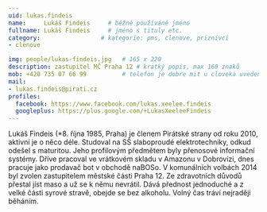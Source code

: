 ```yaml
---
uid: lukas.findeis
name:     Lukáš Findeis  	# běžně používáné jméno
fullname: Lukáš Findeis  	# jméno s tituly etc.
category:                 # kategorie: pms, clenove, priznivci
- clenove

img: people/lukas-findeis.jpg   # 165 x 220
description: zastupitel MČ Praha 12 # kratký popis, max 160 znaků
mob: +420 735 07 66 99          # telefon je dobre mit u cloveka uvedeneho jako lokalni kontakt
mail:
- lukas.findeis@pirati.cz
profiles:
  facebook: https://www.facebook.com/lukas.xeelee.findeis
  googleplus: https://plus.google.com/+LukasXeeleeFindeis
---
```


Lukáš Findeis (*8. října 1985, Praha) je členem Pirátské strany od roku 2010, aktivní je o něco déle. Studoval na SŠ slaboproudé elektrotechniky, odkud odešel s maturitou. Jeho profilovým předmětem byly přenosové informační systémy. Dříve pracoval ve vrátkovém skladu v Amazonu v Dobrovízi, dnes pracuje jako prodavač bot v obchodě naBOSo. V komunálních volbách 2014 byl zvolen zastupitelem městské části Praha 12. Ze zdravotních důvodů přestal jíst maso a už se k němu nevrátil. Dává přednost jednoduché a z velké části syrové stravě, obejde se bez alkoholu. Volný čas tráví nejraději běháním.
